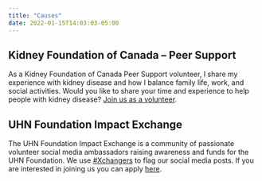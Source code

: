 ```yaml
---
title: "Causes"
date: 2022-01-15T14:03:03-05:00
---
```


## Kidney Foundation of Canada – Peer Support

As a Kidney Foundation of Canada Peer Support volunteer, I share my experience with kidney disease and how I balance family life, work, and social activities. Would you like to share your time and experience to help people with kidney disease? [Join us as a volunteer](https://kidney.ca/Get-Involved/Volunteer).

## UHN Foundation Impact Exchange

The UHN Foundation Impact Exchange is a community of passionate volunteer social media ambassadors raising awareness and funds for the UHN Foundation. We use [#Xchangers](https://twitter.com/search?q=(%23Xchangers)&src=typed_query) to flag our social media posts. If you are interested in joining us you can apply [here](https://www.surveymonkey.com/r/9ZMVJSM?utm_campaign=F21OS&utm_source=twitter&utm_medium=organic-social&utm_content=1636127737).
